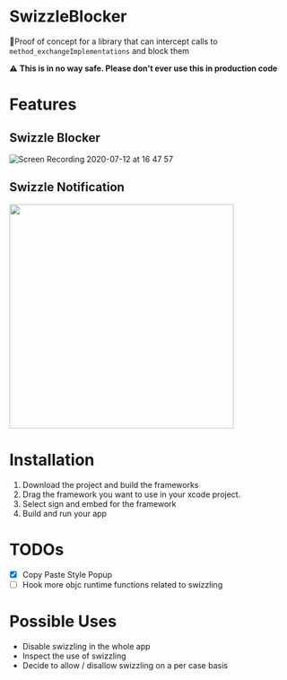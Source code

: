 # SwizzleBlocker
🚷Proof of concept for a library that can intercept calls to `method_exchangeImplementations` and block them

⚠️ **This is in no way safe. Please don't ever use this in production code**

# Features

## Swizzle Blocker

![Screen Recording 2020-07-12 at 16 47 57](https://user-images.githubusercontent.com/7985149/87249899-17998e80-c462-11ea-80a7-c4c4ba66d0b9.gif)

## Swizzle Notification

<img src="https://user-images.githubusercontent.com/7985149/87261763-cddb9300-c4b7-11ea-9cc0-c6b555c3f06d.png" width="400"/>

# Installation

1. Download the project and build the frameworks
2. Drag the framework you want to use in your xcode project.
3. Select sign and embed for the framework
4. Build and run your app

# TODOs
- [x] Copy Paste Style Popup
- [ ] Hook more objc runtime functions related to swizzling

# Possible Uses
- Disable swizzling in the whole app
- Inspect the use of swizzling
- Decide to allow / disallow swizzling on a per case basis
